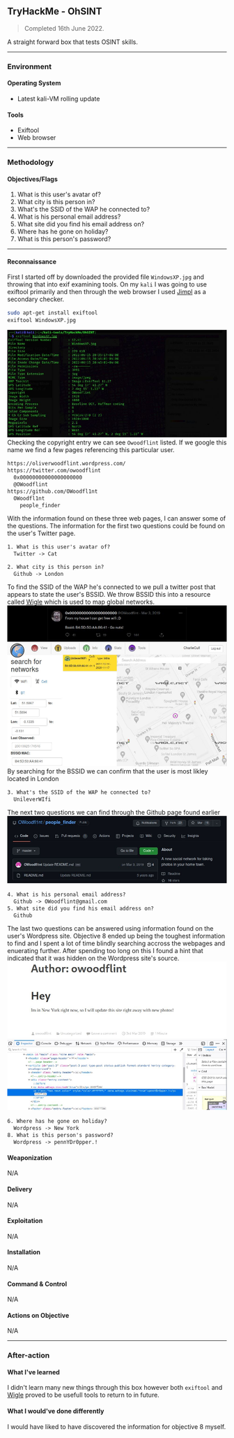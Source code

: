 ## TryHackMe - OhSINT
> Completed 16th June 2022.

A straight forward box that tests OSINT skills. 

---
### Environment
#### Operating System
- Latest kali-VM rolling update

#### Tools
- Exiftool
- Web browser

---
### Methodology
#### Objectives/Flags
1. What is this user's avatar of?
2. What city is this person in?
3. What's the SSID of the WAP he connected to?
4. What is his personal email address?
5. What site did you find his email address on?
6. Where has he gone on holiday?
7. What is this person's password?

---
#### Reconnaissance
First I started off by downloaded the provided file `WindowsXP.jpg` and throwing that into exif examining tools. On my `kali` I was going to use exiftool primarily and then through the web browser I used [Jimpl](https://jimpl.com/)  as a secondary checker.
```bash
sudo apt-get install exiftool
exiftool WindowsXP.jpg
```
![](/TryHackMe/OhSINT/images/OhSINT_001.jpg)
Checking the copyright entry we can see `Owoodflint` listed. If we google this name we find a few pages referencing this particular user.
```
https://oliverwoodflint.wordpress.com/
https://twitter.com/owoodflint
  0x00000000000000000000
  @OWoodflint
https://github.com/OWoodfl1nt
  OWoodfl1nt
    people_finder
```
With the information found on these three web pages, I can answer some of the questions. The information for the first two questions could be found on the user's Twitter page.
```
1. What is this user's avatar of?
  Twitter -> Cat
```
```
2. What city is this person in?
  Github -> London
```
To find the SSID of the WAP he's connected to we pull a twitter post that appears to state the user's BSSID. We throw BSSID this into a resource called [Wigle](https://wigle.net/) which is used to map global networks.
![](/TryHackMe/OhSINT/images/OhSINT_002.jpg)
![](/TryHackMe/OhSINT/images/OhSINT_003.jpg)
By searching for the BSSID we can confirm that the user is most likley located in London
```
3. What's the SSID of the WAP he connected to?
  UnileverWIfi
```
The next two questions we can find through the Github page found earlier
![](/TryHackMe/OhSINT/images/OhSINT_004.jpg)
```
4. What is his personal email address?
  Github -> OWoodflint@gmail.com
5. What site did you find his email address on?
  Github
```
The last two questions can be answered using information found on the user's Wordpress site. Objective 8 ended up being the toughest information to find and I spent a lot of time blindly searching accross the webpages and enuerating further. After spending too long on this I found a hint that indicated that it was hidden on the Wordpress site's source.
![](/TryHackMe/OhSINT/images/OhSINT_005.jpg)
![](/TryHackMe/OhSINT/images/OhSINT_006.jpg)
```
6. Where has he gone on holiday?
  Wordpress -> New York
8. What is this person's password?
  Wordpress -> pennYDr0pper.!
```

#### Weaponization 
N/A

#### Delivery
N/A

#### Exploitation
N/A

#### Installation 
N/A

#### Command & Control
N/A

#### Actions on Objective
N/A

---
### After-action
#### What I've learned
I didn't learn many new things through this box however both `exiftool` and [Wigle](https://wigle.net/) proved to be usefull tools to return to in future.

#### What I would've done differently
I would have liked to have discovered the information for objective 8 myself.
